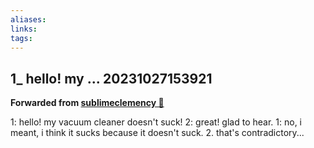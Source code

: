 ```yaml
---
aliases: 
links: 
tags: 
---
```

## 1_ hello! my ... 20231027153921

**Forwarded from [sublimeclemency 🎄](https://t.me/sublimeclemency)**

1: hello! my vacuum cleaner doesn't suck!
2: great! glad to hear.
1: no, i meant, i think it sucks because it doesn't suck.
2. that's contradictory...
